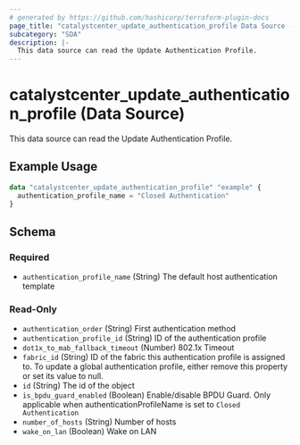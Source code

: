 ```yaml
---
# generated by https://github.com/hashicorp/terraform-plugin-docs
page_title: "catalystcenter_update_authentication_profile Data Source - terraform-provider-catalystcenter"
subcategory: "SDA"
description: |-
  This data source can read the Update Authentication Profile.
---
```


# catalystcenter_update_authentication_profile (Data Source)

This data source can read the Update Authentication Profile.

## Example Usage

```terraform
data "catalystcenter_update_authentication_profile" "example" {
  authentication_profile_name = "Closed Authentication"
}
```

<!-- schema generated by tfplugindocs -->
## Schema

### Required

- `authentication_profile_name` (String) The default host authentication template

### Read-Only

- `authentication_order` (String) First authentication method
- `authentication_profile_id` (String) ID of the authentication profile
- `dot1x_to_mab_fallback_timeout` (Number) 802.1x Timeout
- `fabric_id` (String) ID of the fabric this authentication profile is assigned to. To update a global authentication profile, either remove this property or set its value to null.
- `id` (String) The id of the object
- `is_bpdu_guard_enabled` (Boolean) Enable/disable BPDU Guard. Only applicable when authenticationProfileName is set to `Closed Authentication`
- `number_of_hosts` (String) Number of hosts
- `wake_on_lan` (Boolean) Wake on LAN
